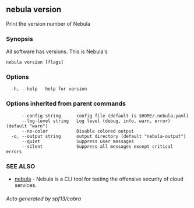 ## nebula version

Print the version number of Nebula

### Synopsis

All software has versions. This is Nebula's

```
nebula version [flags]
```

### Options

```
  -h, --help   help for version
```

### Options inherited from parent commands

```
      --config string      config file (default is $HOME/.nebula.yaml)
      --log-level string   Log level (debug, info, warn, error) (default "warn")
      --no-color           Disable colored output
  -o, --output string      output directory (default "nebula-output")
      --quiet              Suppress user messages
      --silent             Suppress all messages except critical errors
```

### SEE ALSO

* [nebula](nebula.md)	 - Nebula is a CLI tool for testing the offensive security of cloud services.

###### Auto generated by spf13/cobra
